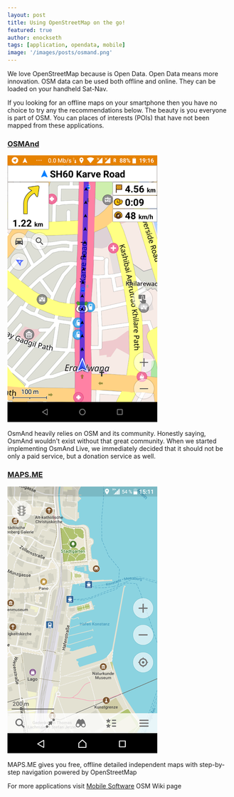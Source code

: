 ```yaml
---
layout: post
title: Using OpenStreetMap on the go!
featured: true
author: enockseth
tags: [application, opendata, mobile]
image: '/images/posts/osmand.png'
---
```

We love OpenStreetMap because is Open Data. Open Data means more innovation. OSM data can be used both offline and online. They can be loaded on your handheld Sat-Nav.

If you looking for an offline maps on your smartphone then you have no choice to try any the recommendations below. The beauty is you everyone is part of OSM. You can places of interests (POIs) that have not been mapped from these applications.

### [OSMAnd](https://osmand.net/)

![OSMAnd](/images/posts/Android-osmand-routing.png)

OsmAnd heavily relies on OSM and its community. Honestly saying, OsmAnd wouldn't exist without that great community. When we started implementing OsmAnd Live, we immediately decided that it should not be only a paid service, but a donation service as well.

### [MAPS.ME](https://maps.me/download/)

![MAPS.ME](/images/posts/Maps-me_android.png)

MAPS.ME gives you free, offline detailed independent maps with step-by-step navigation powered by OpenStreetMap

For more applications visit [Mobile Software](https://wiki.openstreetmap.org/wiki/Software/Mobile) OSM Wiki page
